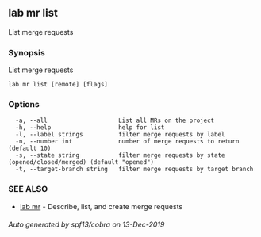 ## lab mr list

List merge requests

### Synopsis

List merge requests

```
lab mr list [remote] [flags]
```

### Options

```
  -a, --all                    List all MRs on the project
  -h, --help                   help for list
  -l, --label strings          filter merge requests by label
  -n, --number int             number of merge requests to return (default 10)
  -s, --state string           filter merge requests by state (opened/closed/merged) (default "opened")
  -t, --target-branch string   filter merge requests by target branch
```

### SEE ALSO

* [lab mr](lab_mr.md)	 - Describe, list, and create merge requests

###### Auto generated by spf13/cobra on 13-Dec-2019
